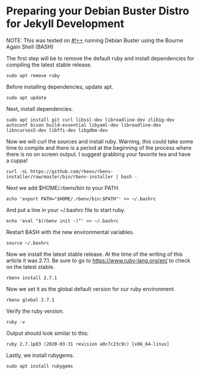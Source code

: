 # Preparing your Debian Buster Distro for Jekyll Development

NOTE: This was tested on [#!++](https://crunchbangplusplus.org/) running Debian Buster using the Bourne Again Shell (BASH)

The first step will be to remove the default ruby and install dependencies for compiling the latest stable release.

```terminal
sudo apt remove ruby
```

Before installing dependencies, update apt.

```terminal
sudo apt update
```

Next, install dependencies.

```terminal
sudo apt install git curl libssl-dev libreadline-dev zlib1g-dev autoconf bison build-essential libyaml-dev libreadline-dev libncurses5-dev libffi-dev libgdbm-dev
```

Now we will curl the sources and install ruby. Warning, this could take some time to compile and there is a period at the beginning of the process where there is no on screen output. I suggest grabbing your favorite tea and have a cuppa!

```terminal
curl -sL https://github.com/rbenv/rbenv-installer/raw/master/bin/rbenv-installer | bash -
```

Next we add $HOME/.rbenv/bin to your PATH.

```terminal
echo 'export PATH="$HOME/.rbenv/bin:$PATH"' >> ~/.bashrc
```

And put a line in your ~/.bashrc file to start ruby.

```terminal
echo 'eval "$(rbenv init -)"' >> ~/.bashrc
```

Restart BASH with the new environmental variables.

```terminal
source ~/.bashrc
```

Now we install the latest stable release.  At the time of the writing of this article it was 2.7.1.  Be sure to go to https://www.ruby-lang.org/en/ to check on the latest stable.

```terminal
rbenv install 2.7.1
```

Now we set it as the global default version for our ruby environment.

```terminal
rbenv global 2.7.1
```

Verify the ruby version.

```terminal
ruby -v
```

Output should look similar to this:

```terminal
ruby 2.7.1p83 (2020-03-31 revision a0c7c23c9c) [x86_64-linux]
```

Lastly, we install rubygems.

```terminal
sudo apt install rubygems
```
